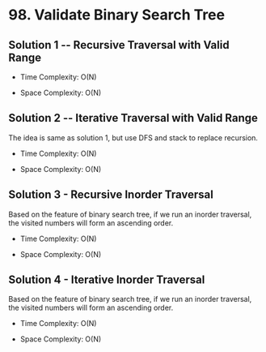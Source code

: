 # 98. Validate Binary Search Tree

## Solution 1 -- Recursive Traversal with Valid Range

* Time Complexity: O(N)

* Space Complexity: O(N)

## Solution 2 -- Iterative Traversal with Valid Range

The idea is same as solution 1, but use DFS and stack to replace recursion.

* Time Complexity: O(N)

* Space Complexity: O(N)

## Solution 3 - Recursive Inorder Traversal

Based on the feature of binary search tree, if we run an inorder traversal, the visited numbers will form an ascending order.

* Time Complexity: O(N)

* Space Complexity: O(N)

## Solution 4 - Iterative Inorder Traversal

Based on the feature of binary search tree, if we run an inorder traversal, the visited numbers will form an ascending order.

* Time Complexity: O(N)

* Space Complexity: O(N)
